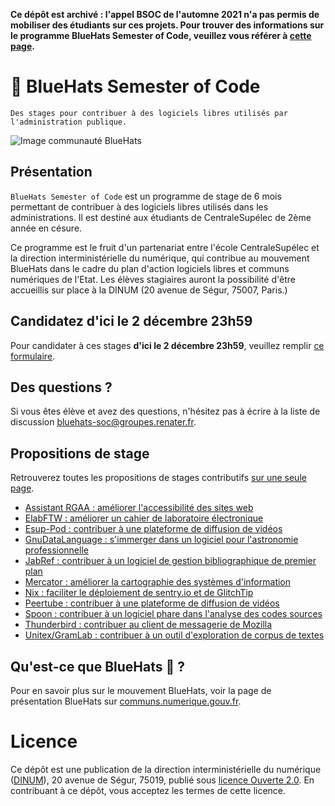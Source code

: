 **Ce dépôt est archivé : l'appel BSOC de l'automne 2021 n'a pas permis de mobiliser des étudiants sur ces projets.  Pour trouver des informations sur le programme BlueHats Semester of Code, veuillez vous référer à [cette page](https://man.sr.ht/~etalab/logiciels-libres/bluehats-semester-of-code.md).**

# 🧢 BlueHats Semester of Code 

    Des stages pour contribuer à des logiciels libres utilisés par l'administration publique.

![Image communauté BlueHats](https://communs.numerique.gouv.fr/img/bluehats-communaute.jpg)

## Présentation 

`BlueHats Semester of Code` est un programme de stage de 6 mois
permettant de contribuer à des logiciels libres utilisés dans les
administrations.  Il est destiné aux étudiants de CentraleSupélec 
de 2ème année en césure.

Ce programme est le fruit d'un partenariat entre l'école
CentraleSupélec et la direction interministérielle du numérique, qui
contribue au mouvement BlueHats dans le cadre du plan d'action
logiciels libres et communs numériques de l'Etat. Les élèves
stagiaires auront la possibilité d'être accueillis sur place à la
DINUM (20 avenue de Ségur, 75007, Paris.)

## Candidatez d'ici le 2 décembre 23h59

Pour candidater à ces stages **d'ici le 2 décembre 23h59**, veuillez
remplir [ce
formulaire](https://framaforms.org/candidature-bluehats-semester-of-code-1636128829).

## Des questions ?

Si vous êtes élève et avez des questions, n'hésitez pas à écrire à la
liste de discussion
[bluehats-soc@groupes.renater.fr](mailto:bluehats-soc@groupes.renater.fr).

## Propositions de stage

Retrouverez toutes les propositions de stages contributifs [sur une seule
page](https://github.com/blue-hats/bluehats-soc/blob/main/propositions.md).

- [Assistant RGAA : améliorer l'accessibilité des sites web](https://github.com/blue-hats/bluehats-soc/blob/main/propositions.md#assistant-rgaa--am%C3%A9liorer-laccessibilit%C3%A9-des-sites-web)
- [ElabFTW : améliorer un cahier de laboratoire électronique](https://github.com/blue-hats/bluehats-soc/blob/main/propositions.md#elabftw--am%C3%A9liorer-un-cahier-de-laboratoire-%C3%A9lectronique)
- [Esup-Pod : contribuer à une plateforme de diffusion de vidéos](https://github.com/blue-hats/bluehats-soc/blob/main/propositions.md#esup-pod--contribuer-%C3%A0-une-plateforme-de-diffusion-de-vid%C3%A9os)
- [GnuDataLanguage : s'immerger dans un logiciel pour l'astronomie professionnelle](https://github.com/blue-hats/bluehats-soc/blob/main/propositions.md#gnudatalanguage--simmerger-dans-un-logiciel-pour-lastronomie-professionnelle)
- [JabRef : contribuer à un logiciel de gestion bibliographique de premier plan](https://github.com/blue-hats/bluehats-soc/blob/main/propositions.md#jabref--contribuer-%C3%A0-un-logiciel-de-gestion-bibliographique-de-premier-plan)
- [Mercator : améliorer la cartographie des systèmes d'information](https://github.com/blue-hats/bluehats-soc/blob/main/propositions.md#mercator--am%C3%A9liorer-la-cartographie-des-syst%C3%A8mes-dinformation)
- [Nix : faciliter le déploiement de sentry.io et de GlitchTip](https://github.com/blue-hats/bluehats-soc/blob/main/propositions.md#nix--faciliter-le-d%C3%A9ploiement-de-sentryio-et-de-glitchtip)
- [Peertube : contribuer à une plateforme de diffusion de vidéos](https://github.com/blue-hats/bluehats-soc/blob/main/propositions.md#peertube--contribuer-%C3%A0-une-plateforme-de-diffusion-de-vid%C3%A9os)
- [Spoon : contribuer à un logiciel phare dans l'analyse des codes sources](https://github.com/blue-hats/bluehats-soc/blob/main/propositions.md#spoon--contribuer-%C3%A0-un-logiciel-phare-dans-lanalyse-des-codes-sources)
- [Thunderbird : contribuer au client de messagerie de Mozilla](https://github.com/blue-hats/bluehats-soc/blob/main/propositions.md#thunderbird--contribuer-au-client-de-messagerie-de-mozilla)
- [Unitex/GramLab : contribuer à un outil d'exploration de corpus de textes](https://github.com/blue-hats/bluehats-soc/blob/main/propositions.md#unitexgramlab--contribuer-%C3%A0-un-outil-dexploration-de-corpus-de-textes)

## Qu'est-ce que BlueHats 🧢 ?

Pour en savoir plus sur le mouvement BlueHats, voir la page de
présentation BlueHats sur
[communs.numerique.gouv.fr](https://communs.numerique.gouv.fr/bluehats/).

# Licence

Ce dépôt est une publication de la direction interministérielle du
numérique ([DINUM](https://www.numerique.gouv.fr/)), 20 avenue de
Ségur, 75019, publié sous [licence Ouverte 2.0](LICENSE.txt).  En
contribuant à ce dépôt, vous acceptez les termes de cette licence.

